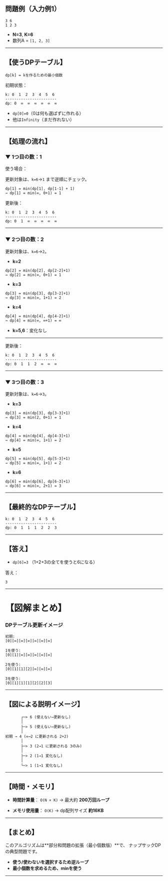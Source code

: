 ## 問題例（入力例1）

```
3 6
1 2 3
```

- **N=3**, **K=6**
- 数列A = `[1, 2, 3]`

---

## 【使うDPテーブル】

`dp[k] = kを作るための最小個数`

初期状態：

```
k: 0  1  2  3  4  5  6
-----------------------
dp: 0  ∞  ∞  ∞  ∞  ∞  ∞
```

- `dp[0]=0`（0は何も選ばずに作れる）
- 他は`Infinity`（まだ作れない）

---

## 【処理の流れ】

### ▼ 1つ目の数：**1**

使う場合：

更新対象は、`k=6`→`1` まで逆順にチェック。

```
dp[1] = min(dp[1], dp[1-1] + 1)
→ dp[1] = min(∞, 0+1) = 1
```

更新後：

```
k: 0  1  2  3  4  5  6
-----------------------
dp: 0  1  ∞  ∞  ∞  ∞  ∞
```

---

### ▼ 2つ目の数：**2**

更新対象は、`k=6`→`2`。

- **k=2**

```
dp[2] = min(dp[2], dp[2-2]+1)
→ dp[2] = min(∞, 0+1) = 1
```

- **k=3**

```
dp[3] = min(dp[3], dp[3-2]+1)
→ dp[3] = min(∞, 1+1) = 2
```

- **k=4**

```
dp[4] = min(dp[4], dp[4-2]+1)
→ dp[4] = min(∞, ∞+1) = ∞
```

- **k=5,6**：変化なし

---

更新後：

```
k: 0  1  2  3  4  5  6
-----------------------
dp: 0  1  1  2  ∞  ∞  ∞
```

---

### ▼ 3つ目の数：**3**

更新対象は、`k=6`→`3`。

- **k=3**

```
dp[3] = min(dp[3], dp[3-3]+1)
→ dp[3] = min(2, 0+1) = 1
```

- **k=4**

```
dp[4] = min(dp[4], dp[4-3]+1)
→ dp[4] = min(∞, 1+1) = 2
```

- **k=5**

```
dp[5] = min(dp[5], dp[5-3]+1)
→ dp[5] = min(∞, 1+1) = 2
```

- **k=6**

```
dp[6] = min(dp[6], dp[6-3]+1)
→ dp[6] = min(∞, 2+1) = 3
```

---

## 【最終的なDPテーブル】

```
k: 0  1  2  3  4  5  6
-----------------------
dp: 0  1  1  1  2  2  3
```

---

## 【答え】

- `dp[6]=3`
  （1+2+3の全てを使うと6になる）

答え：

```
3
```

---

# 【図解まとめ】

### DPテーブル更新イメージ

```
初期:
[0][∞][∞][∞][∞][∞][∞]

1を使う:
[0][1][∞][∞][∞][∞][∞]

2を使う:
[0][1][1][2][∞][∞][∞]

3を使う:
[0][1][1][1][2][2][3]
```

---

## 【図による説明イメージ】

```
       ┌─> 6 (使えない→更新なし)
       │
       ├─> 5 (使えない→更新なし)
       │
初期 → 4 (∞→2 に更新される 2+2)
       │
       ├─> 3 (2→1 に更新される 3のみ)
       │
       ├─> 2 (1→1 変化なし)
       │
       └─> 1 (1→1 変化なし)
```

---

## 【時間・メモリ】

- **時間計算量**：
  `O(N × K)` → 最大約 **200万回ループ**

- **メモリ使用量**：
  `O(K)` → dp配列サイズ **約16KB**

---

## 【まとめ】

このアルゴリズムは\*\*部分和問題の拡張（最小個数版）\*\*で、
ナップサックDPの典型問題です。

- **使う/使わないを選択するため逆ループ**
- **最小個数を求めるため、minを使う**

---
